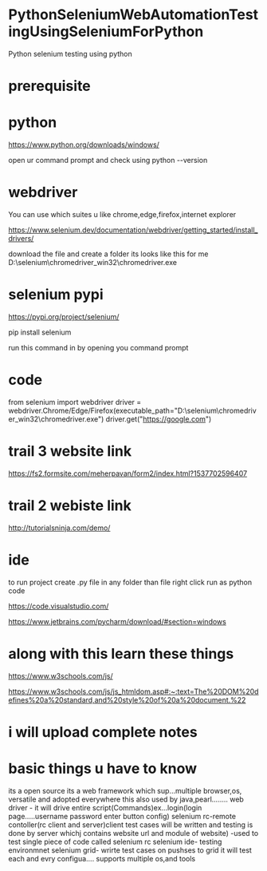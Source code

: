 # PythonSeleniumWebAutomationTestingUsingSeleniumForPython
Python selenium testing using python


# prerequisite

# python
https://www.python.org/downloads/windows/

open ur command prompt and check using python --version 


# webdriver 
 You can use which suites u like chrome,edge,firefox,internet explorer

https://www.selenium.dev/documentation/webdriver/getting_started/install_drivers/


download the file and create a folder its looks like this for me
D:\selenium\chromedriver_win32\chromedriver.exe





# selenium pypi


https://pypi.org/project/selenium/

pip install selenium


run this command in by opening you command prompt


# code


from selenium import webdriver
driver = webdriver.Chrome/Edge/Firefox(executable_path="D:\selenium\chromedriver_win32\chromedriver.exe")
driver.get("https://google.com")


# trail 3 website link

https://fs2.formsite.com/meherpavan/form2/index.html?1537702596407 

# trail 2 webiste link

http://tutorialsninja.com/demo/




# ide

to run project create .py file in any folder
than file right click run as python code

https://code.visualstudio.com/

https://www.jetbrains.com/pycharm/download/#section=windows

# along with this learn these things

https://www.w3schools.com/js/

https://www.w3schools.com/js/js_htmldom.asp#:~:text=The%20DOM%20defines%20a%20standard,and%20style%20of%20a%20document.%22




# i will upload complete notes

# basic things u have to know

its a open source
its a web framework which sup...multiple browser,os,
versatile and adopted everywhere this also used by java,pearl........
web driver - it will drive entire script(Commands)ex...login(login page.....username password enter button config)
selenium rc-remote contoller(rc client and server)client test cases will be written and testing is done by server whichj contains website url and module of website)
-used to test single piece of code called selenium rc
selenium ide- testing environmnet
selenium grid- wrirte test cases on pushses to grid it will test each and evry configua.... supports multiple os,and tools
